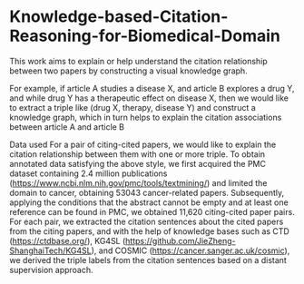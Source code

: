 # Knowledge-based-Citation-Reasoning-for-Biomedical-Domain
This work aims to explain or help understand the citation relationship between two papers by constructing a visual knowledge graph. 

For example, if article A studies a disease X, and article B explores a drug Y, and while drug Y has a therapeutic effect on disease X, then we would like to extract a triple like (drug X, therapy, disease Y) and construct a knowledge graph, which in turn helps to explain the citation associations between article A and article B

Data used
For a pair of citing-cited papers, we would like to explain the citation relationship between them with one or more triple. To obtain annotated data satisfying the above style, we first acquired the PMC dataset containing 2.4 million publications (https://www.ncbi.nlm.nih.gov/pmc/tools/textmining/) and limited the domain to cancer, obtaining 53043 cancer-related papers. Subsequently, applying the conditions that the abstract cannot be empty and at least one reference can be found in PMC, we obtained 11,620 citing-cited paper pairs. For each pair, we extracted the citation sentences about the cited papers from the citing papers, and with the help of knowledge bases such as CTD (https://ctdbase.org/), KG4SL (https://github.com/JieZheng-ShanghaiTech/KG4SL), and COSMIC (https://cancer.sanger.ac.uk/cosmic), we derived the triple labels from the citation sentences based on a distant supervision approach.
